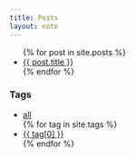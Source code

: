 ```yaml
---
title: Posts
layout: note
---
```


<ul id="post-list">
    {% for post in site.posts %}
        <li class="{% for tag in post.tags %}{{ tag | slugify }} {% endfor %}">
            <a href="{{ post.url }}">
                {{ post.title }}
            </a>
        </li>
    {% endfor %}
</ul>

<h3>Tags</h3>

<ul id="tag-list">
    <li>
        <a href="/posts/">
            all
        </a>
    </li>
    {% for tag in site.tags %}
        <li class="{{ tag[0] | slugify }}">
            <a href="/posts/?tag={{ tag[0] | slugify }}">
                {{ tag[0] }}
            </a>
        </li>
    {% endfor %}
</ul>
<script>
const params = new Proxy(new URLSearchParams(window.location.search), {
  get: (searchParams, prop) => searchParams.get(prop),
});
const tag = params.tag;
if (tag) {
    const listEl = document.getElementById("post-list");
    const itemEls = listEl.children;
    for (let i = 0; i < itemEls.length; i++) {
        const itemEl = itemEls[i];
        if (!itemEl.className.includes(tag)) {
            itemEl.classList.add("hidden");
        }
    }
    const headerEl = document.getElementById("post-header");
    headerEl.textContent = `Posts tagged "${tag.replaceAll("-", " ")}"`;
}
</script>
